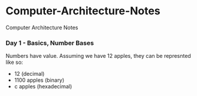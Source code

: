 # Computer-Architecture-Notes
Computer Architecture Notes

### Day 1 - Basics, Number Bases

Numbers have value.  Assuming we have 12 apples, they can be represnted like so:
* 12 (decimal)
* 1100 apples (binary)
* c apples (hexadecimal)
